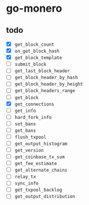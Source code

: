 # go-monero

## todo

- [x] `get_block_count`
- [x] `on_get_block_hash`
- [x] `get_block_template`
- [ ] `submit_block`
- [ ] `get_last_block_header`
- [ ] `get_block_header_by_hash`
- [ ] `get_block_header_by_height`
- [ ] `get_block_headers_range`
- [ ] `get_block`
- [x] `get_connections`
- [ ] `get_info`
- [ ] `hard_fork_info`
- [ ] `set_bans`
- [ ] `get_bans`
- [ ] `flush_txpool`
- [ ] `get_output_histogram`
- [ ] `get_version`
- [ ] `get_coinbase_tx_sum`
- [ ] `get_fee_estimate`
- [ ] `get_alternate_chains`
- [ ] `relay_tx`
- [ ] `sync_info`
- [ ] `get_txpool_backlog`
- [ ] `get_output_distribution`
